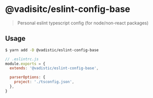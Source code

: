 # @vadisitc/eslint-config-base

> Personal eslint typescript config (for node/non-react packages)

## Usage

```sh
$ yarn add -D @vadistic/eslint-config-base

```

```js
// .eslintrc.js
module.exports = {
  extends: '@vadistic/eslint-config-base',

  parserOptions: {
    project: './tsconfig.json',
  },
}
```
